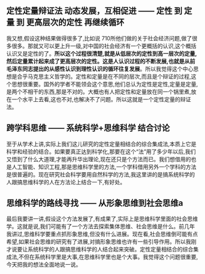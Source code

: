 ## 定性定量辩证法 动态发展，互相促进 —— 定性 到 定量 到 更高层次的定性 再继续循环

我又想,假设这种结果做得很多了,比如说 710所他们做的关于社会经济问题,做了很多很多。那就又可以更上升一级,对中国的社会经济有一个更概括的认识,这个概括认识又是定性的了。**所以这个过程很清楚,就是从低层次的定性到高一层次的定量,然后定量累计起来成了更高层次的定性。**这是人认识过程的不断发展,也就是从前毛泽东同志提出的**从感性认识到理性认识的循环往复发展**。所以我觉得这个中心思想是合乎马克思主义哲学的。定性和定量是在不同的层次,而且是个辩证的过程,这个思想很重要。国外的学者不能领会这个意思,他们总认为定性是定性,定量是定量,是两个不相干的东西,那是不对的。大概也有人把定性和定量放在同一个锅里煮,放在一个水平上去看,这也不对,也解决不了问题。所以这就是一个定性定量的辩证法。

## 跨学科思维 —— 系统科学+思维科学 结合讨论

至于从学术上讲,实际上我们这儿研究的定性定量相结合的综合集成法,本质上它是科学和经验的结合。如果要真正达到科学化,那要在这个“法”用了多少年以后,我们又悟到了什么大道理,才能再升华出理论,现在还只是个方法而已。我们想借用的也是人工智能、知识工程,那是思维科学里的方法,一个学科借用另外一个学科的方法是很普遍的。现在研究社会科学要用自然科学的方法,我这里讲的是搞系统科学的人跟搞思维科学的人在方法论上结合一下,有好处。

## 思维科学的路线寻找 —— 从形象思维到社会思维a

最后我要讲一讲,假设这个方法发展了,有成果了,实际上是思维科学里面的社会思维学。这就是说,我们可能有了一个方法去探索集体思维、社会思维是什么。前几年我讲过,思维科学要重点抓形象思维,但没有什么进展。现在看,社会思维倒可能有点希望,如果社会思维的研究有了进展,对搞形象思维也许有一些引导作用。所以我刚才说要让系统科学的人跟搞思维科学的人结合起来突破。定性定量相结合的综合集成法,不但在系统科学里是大事,在思维科学里也是个大事。我觉得这个问题很重要,今天把我的想法全面地说一说。